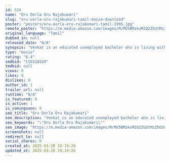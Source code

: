 ```yaml
---
id: 524
name: "Oru Oorla Oru Rajakumari"
slug: "oru-oorla-oru-rajakumari-tamil-movie-download"
poster: "posters/oru-oorla-oru-rajakumari-tamil-1995.jpg"
remote_poster: "https://m.media-amazon.com/images/M/MV5BMzkxM2Q2ZGUtMzZhOS00N2NmLTgzYzAtNGFjZDU2NWU2YWMyXkEyXkFqcGdeQXVyMTEzNzg0Mjkx._V1_SX300.jpg"
original_language: "Tamil"
dubbed_in: null
released_date: "N/A"
synopsis: "Venkat is an educated unemployed bachelor who is living with his brothers' family. Seeing his sacrifices made to his brother's life Lakshmi Prabha tests his loyalty by giving a job in her palace and how circumstances turn out to b..."
type: "movie"
rating: "6.4"
imdbid: "tt0318520"
tmdbid: null
views: 0
likes: 0
dislikes: 0
author_id: 1
trailer_url: null
runtime: "N/A"
is_featured: 0
is_active: 1
is_comingsoon: 0
seo_title: "Oru Oorla Oru Rajakumari"
seo_description: "Venkat is an educated unemployed bachelor who is living with his brothers' family. Seeing his sacrifices made to his brother's life Lakshmi Prabha tests his loyalty by giving a job in her palace and how circumstances turn out to b..."
seo_keywords: "\"Oru Oorla Oru Rajakumari\""
seo_image: "https://m.media-amazon.com/images/M/MV5BMzkxM2Q2ZGUtMzZhOS00N2NmLTgzYzAtNGFjZDU2NWU2YWMyXkEyXkFqcGdeQXVyMTEzNzg0Mjkx._V1_SX300.jpg"
screenshots: null
redirect_to: null
social_shares: 0
created_at: 2025-03-20 19:19:26
updated_at: 2025-03-20 19:19:26
---
```



